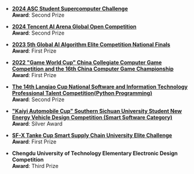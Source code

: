 
- [**2024 ASC Student Supercomputer Challenge**](http://www.asc-events.net/StudentChallenge/Finals.html)  
  **Award**: Second Prize   

- [**2024 Tencent AI Arena Global Open Competition**](https://aiarena.tencent.com/aiarena/en/match/open-competition-2024)  
  **Award**: Second Prize  

- [**2023 5th Global AI Algorithm Elite Competition National Finals**](http://www.jsai.org.cn/)  
  **Award**: First Prize   

- [**2022 "Game World Cup" China Collegiate Computer Game Competition and the 16th China Computer Game Championship**](http://computergames.caai.cn/)  
  **Award**: First Prize  

- [**The 14th Lanqiao Cup National Software and Information Technology Professional Talent Competition(Python Programming)**](https://dasai.lanqiao.cn/)  
  **Award**: Second Prize   

- [**"Kaiyi Automobile Cup" Southern Sichuan University Student New Energy Vehicle Design Competition (Smart Software Category)**](https://yb.cdut.edu.cn/info/1020/3684.htm)  
  **Award**: Silver Award  

- [**SF-X Tanke Cup Smart Supply Chain University Elite Challenge**](https://www.be-loved.cn/sf-express/login)  
  **Award**: First Prize    

- **Chengdu University of Technology Elementary Electronic Design Competition**  
  **Award**: Third Prize  
